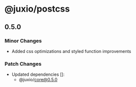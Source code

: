 # @juxio/postcss

## 0.5.0

### Minor Changes

- Added css optimizations and styled function improvements

### Patch Changes

- Updated dependencies []:
  - @juxio/core@0.5.0
